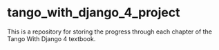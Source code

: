 # tango_with_django_4_project
This is a repository for storing the progress through each chapter of the Tango With Django 4 textbook.
